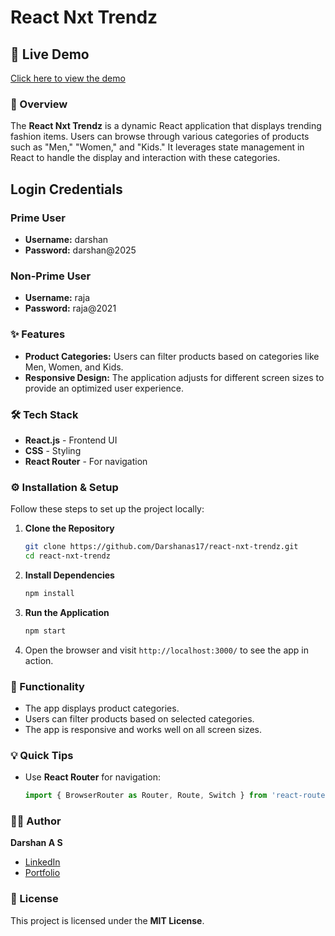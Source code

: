 # React Nxt Trendz

## 🚀 Live Demo
[Click here to view the demo](https://darshan-react-nxt-trendz.vercel.app/)

### 📌 Overview
The **React Nxt Trendz** is a dynamic React application that displays trending fashion items. Users can browse through various categories of products such as "Men," "Women," and "Kids." It leverages state management in React to handle the display and interaction with these categories.

## Login Credentials

### Prime User
- **Username:** darshan  
- **Password:** darshan@2025

### Non-Prime User
- **Username:** raja  
- **Password:** raja@2021


### ✨ Features
- **Product Categories:** Users can filter products based on categories like Men, Women, and Kids.
- **Responsive Design:** The application adjusts for different screen sizes to provide an optimized user experience.

### 🛠️ Tech Stack
- **React.js** - Frontend UI
- **CSS** - Styling
- **React Router** - For navigation

### ⚙️ Installation & Setup
Follow these steps to set up the project locally:

1. **Clone the Repository**
   ```bash
   git clone https://github.com/Darshanas17/react-nxt-trendz.git
   cd react-nxt-trendz
   ```
2. **Install Dependencies**
   ```bash
   npm install
   ```
3. **Run the Application**
   ```bash
   npm start
   ```
4. Open the browser and visit `http://localhost:3000/` to see the app in action.


### 🎯 Functionality
- The app displays product categories.
- Users can filter products based on selected categories.
- The app is responsive and works well on all screen sizes.


### 💡 Quick Tips
- Use **React Router** for navigation:
  
  ```js
  import { BrowserRouter as Router, Route, Switch } from 'react-router-dom';
  ```

### 👨‍💻 Author
**Darshan A S**  
- [LinkedIn](https://www.linkedin.com/in/darshan-a-s/)  
- [Portfolio](https://darshanas17.github.io/darshan-as-17-portfolio/)  

### 📜 License
This project is licensed under the **MIT License**.
